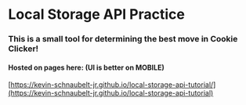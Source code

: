 # Local Storage API Practice

### This is a small tool for determining the best move in Cookie Clicker!

#### Hosted on pages here: (UI is better on MOBILE)
[https://kevin-schnaubelt-jr.github.io/local-storage-api-tutorial/](https://kevin-schnaubelt-jr.github.io/local-storage-api-tutorial)
